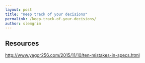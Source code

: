 ```yaml
---
layout: post
title: "Keep track of your decisions"
permalink: /keep-track-of-your-decisions/
author: slemgrim
--- 
```


Resources
---

http://www.yegor256.com/2015/11/10/ten-mistakes-in-specs.html
